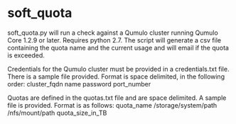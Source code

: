 # soft_quota
soft_quota.py will run a check against a Qumulo cluster running Qumulo Core 1.2.9 or later. Requires python 2.7. 
The script will generate a csv file containing the quota name and the current usage and will email if the quota is exceeded.

Credentials for the Qumulo cluster must be provided in a credentials.txt file. There is a sample file provided. Format is space delimited, 
in the following order: 
cluster_fqdn name password port_number

Quotas are defined in the quotas.txt file and are space delimited. A sample file is provided. Format is as follows: 
quota_name /storage/system/path /nfs/mount/path quota_size_in_TB

